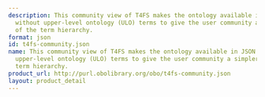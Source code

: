 ```yaml
---
description: This community view of T4FS makes the ontology available in JSON format
  without upper-level ontology (ULO) terms to give the user community a simpler view
  of the term hierarchy.
format: json
id: t4fs-community.json
name: This community view of T4FS makes the ontology available in JSON format without
  upper-level ontology (ULO) terms to give the user community a simpler view of the
  term hierarchy.
product_url: http://purl.obolibrary.org/obo/t4fs-community.json
layout: product_detail
---
```

